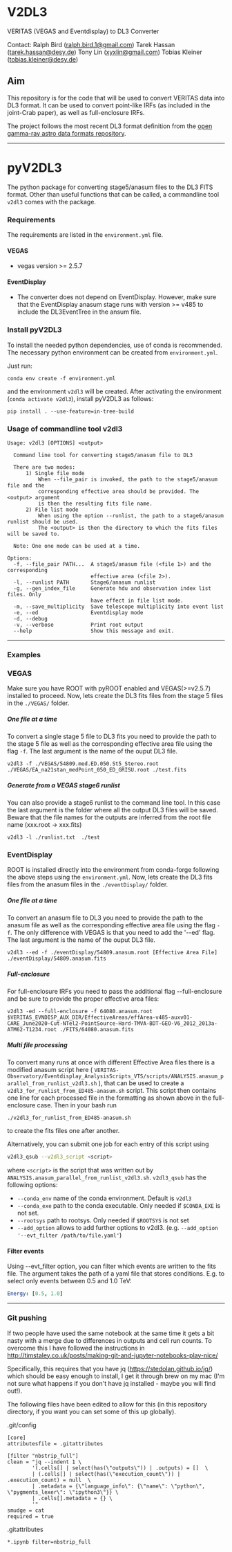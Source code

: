 # V2DL3
VERITAS (VEGAS and Eventdisplay) to DL3 Converter

Contact:
	Ralph Bird (ralph.bird.1@gmail.com)
	Tarek Hassan (tarek.hassan@desy.de)
	Tony Lin (xyxlin@gmail.com)
	Tobias Kleiner (tobias.kleiner@desy.de)
        
## Aim

This repository is for the code that will be used to convert VERITAS data into DL3 format. It can be used to convert point-like IRFs (as included in the joint-Crab paper), as well as full-enclosure IRFs.

The project follows the most recent DL3 format definition from the [open gamma-ray astro data formats repository](https://github.com/open-gamma-ray-astro/gamma-astro-data-formats).

---
# pyV2DL3 

The python package for converting stage5/anasum files to the DL3 FITS format. Other than useful functions that can be called, a commandline tool `v2dl3` comes with the package.

### Requirements
The requirements are listed in the ```environment.yml``` file.

#### VEGAS

* vegas version >= 2.5.7

#### EventDisplay

* The converter does not depend on EventDisplay. However, make sure that the EventDisplay anasum stage runs with version >= v485 to include the DL3EventTree in the ansum file.

### Install pyV2DL3

To install the needed python dependencies, use of conda is recommended. The necessary python environment can be created from ```environment.yml```.

Just run:
```
conda env create -f environment.yml
```
and the environment ```v2dl3``` will be created. After activating the environment (`conda activate v2dl3`), install pyV2DL3 as follows:

```
pip install . --use-feature=in-tree-build
```
### Usage of commandline tool v2dl3

```
Usage: v2dl3 [OPTIONS] <output>

  Command line tool for converting stage5/anasum file to DL3

  There are two modes:
      1) Single file mode
          When --file_pair is invoked, the path to the stage5/anasum file and the
          corresponding effective area should be provided. The <output> argument
          is then the resulting fits file name.
      2) File list mode
          When using the option --runlist, the path to a stage6/anasum runlist should be used.
          The <output> is then the directory to which the fits files will be saved to.

  Note: One one mode can be used at a time.

Options:
  -f, --file_pair PATH...  A stage5/anasum file (<file 1>) and the corresponding
                           effective area (<file 2>).
  -l, --runlist PATH       Stage6/anasum runlist
  -g, --gen_index_file     Generate hdu and observation index list files. Only
                           have effect in file list mode.
  -m, --save_multiplicity  Save telescope multiplicity into event list
  -e, --ed                 Eventdisplay mode
  -d, --debug
  -v, --verbose            Print root output
  --help                   Show this message and exit.
```

---
### Examples

### VEGAS

Make sure you have ROOT with pyROOT enabled and VEGAS(>=v2.5.7) installed to proceed.
Now, lets create the DL3 fits files from the stage 5 files in the ```./VEGAS/``` folder. 

##### One file at a time

To convert a single stage 5 file to DL3 fits you need to provide the path to the stage 5 file as well as the corresponding effective area file using the flag ```-f```. The last argument is the name of the ouput DL3 file.


```
v2dl3 -f ./VEGAS/54809.med.ED.050.St5_Stereo.root ./VEGAS/EA_na21stan_medPoint_050_ED_GRISU.root ./test.fits
```

##### Generate from a VEGAS stage6 runlist

You can also provide a stage6 runlist to the command line tool. In this case the last argument is the folder where all the output DL3 files will be saved. Beware that the file names for the outputs are inferred from the root file name (xxx.root -> xxx.fits)

```
v2dl3 -l ./runlist.txt  ./test
```

### EventDisplay

ROOT is installed directly into the environment from conda-forge following the above steps using the ```environment.yml```.
Now, lets create the DL3 fits files from the anasum files in the ```./eventDisplay/``` folder. 

##### One file at a time

To convert an anasum file to DL3 you need to provide the path to the anasum file as well as the corresponding effective area file using the flag ```-f```. The only difference with VEGAS is that you need to add the '--ed' flag. The last argument is the name of the ouput DL3 file.


```
v2dl3 --ed -f ./eventDisplay/54809.anasum.root [Effective Area File] ./eventDisplay/54809.anasum.fits
```

##### Full-enclosure

For full-enclosure IRFs you need to pass the additional flag --full-enclosure and be sure to provide the proper effective area files:
```
v2dl3 -ed --full-enclosure -f 64080.anasum.root $VERITAS_EVNDISP_AUX_DIR/EffectiveAreas/effArea-v485-auxv01-CARE_June2020-Cut-NTel2-PointSource-Hard-TMVA-BDT-GEO-V6_2012_2013a-ATM62-T1234.root ./FITS/64080.anasum.fits
```

##### Multi file processing

To convert many runs at once with different Effective Area files there is a modified anasum script here ( ``` VERITAS-Observatory/Eventdisplay_AnalysisScripts_VTS/scripts/ANALYSIS.anasum_parallel_from_runlist_v2dl3.sh ``` ), that can be used to create a ``` v2dl3_for_runlist_from_ED485-anasum.sh ``` script. This script then contains one line for each processed file in the formatting as shown above in the full-enclosure case. 
Then in your bash run 
```
./v2dl3_for_runlist_from_ED485-anasum.sh
```
to create the fits files one after another. 

Alternatively, you can submit one job for each entry of this script using
```bash
v2dl3_qsub --v2dl3_script <script>
```
where `<script>` is the script that was written out by `ANALYSIS.anasum_parallel_from_runlist_v2dl3.sh`.
`v2dl3_qsub` has the following options:
 - `--conda_env` name of the conda environment. Default is `v2dl3` 
 - `--conda_exe` path to the conda executable. Only needed if `$CONDA_EXE` is not set.
 - `--rootsys` path to rootsys. Only needed if `$ROOTSYS` is not set
 - `--add_option` allows to add further options to v2dl3. (e.g. `--add_option '--evt_filter /path/to/file.yaml'`)

#### Filter events
Using --evt_filter option, you can filter which events are written to the fits file. The argument takes the path of a 
yaml file that stores conditions. E.g. to select only events between 0.5 and 1.0 TeV:
```yaml
Energy: [0.5, 1.0]
```

---
### Git pushing
If two people have used the same notebook at the same time it gets a bit nasty with a merge due to differences in outputs and cell run counts.  To overcome this I have followed the instructions in http://timstaley.co.uk/posts/making-git-and-jupyter-notebooks-play-nice/

Specifically, this requires that you have jq (https://stedolan.github.io/jq/) which should be easy enough to install, I get it through brew on my mac (I'm not sure what happens if you don't have jq installed - maybe you will find out!).

The following files have been edited to allow for this (in this repository directory, if you want you can set some of this up globally).

.git/config
```
[core]
attributesfile = .gitattributes

[filter "nbstrip_full"]
clean = "jq --indent 1 \
        '(.cells[] | select(has(\"outputs\")) | .outputs) = []  \
        | (.cells[] | select(has(\"execution_count\")) | .execution_count) = null  \
        | .metadata = {\"language_info\": {\"name\": \"python\", \"pygments_lexer\": \"ipython3\"}} \
        | .cells[].metadata = {} \
        '"
smudge = cat
required = true
```

.gitattributes
```
*.ipynb filter=nbstrip_full
```
